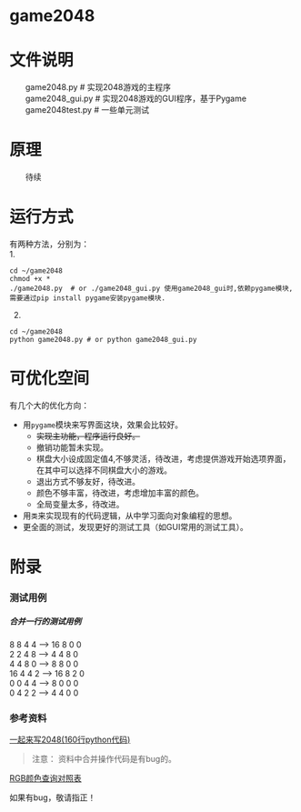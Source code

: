 # game2048
# 文件说明
&emsp;&emsp;game2048.py  # 实现2048游戏的主程序  
&emsp;&emsp;game2048_gui.py  # 实现2048游戏的GUI程序，基于Pygame    
&emsp;&emsp;game2048test.py  # 一些单元测试  

# 原理
&emsp;&emsp;待续

# 运行方式   
有两种方法，分别为：   
1.  
```
cd ~/game2048
chmod +x *
./game2048.py  # or ./game2048_gui.py 使用game2048_gui时,依赖pygame模块,需要通过pip install pygame安装pygame模块.
```
2.  
```
cd ~/game2048
python game2048.py # or python game2048_gui.py
```


# 可优化空间
有几个大的优化方向：
- 用`pygame`模块来写界面这块，效果会比较好。  
  * ~~实现主功能，程序运行良好。~~
  * 撤销功能暂未实现。
  * 棋盘大小设成固定值4,不够灵活，待改进，考虑提供游戏开始选项界面，在其中可以选择不同棋盘大小的游戏。
  * 退出方式不够友好，待改进。
  * 颜色不够丰富，待改进，考虑增加丰富的颜色。
  * 全局变量太多，待改进。
- 用`类`来实现现有的代码逻辑，从中学习面向对象编程的思想。  
- 更全面的测试，发现更好的测试工具（如GUI常用的测试工具）。  

# 附录
### 测试用例
##### 合并一行的测试用例  
8 8 4 4 -->  16 8  0 0  
2 2 4 8 -->  4 4 8 0  
4 4 8 0 -->  8 8 0 0  
16 4 4 2 --> 16 8 2 0  
0  0 4 4 --> 8 0 0 0  
0 4 2 2 --> 4 4 0 0   

### 参考资料       
[一起来写2048(160行python代码)](http://www.tuicool.com/articles/YNzqu2j)
> 注意：  资料中合并操作代码是有bug的。

[RGB颜色查询对照表](http://www.114la.com/other/rgb.htm)


如果有bug，敬请指正！  
